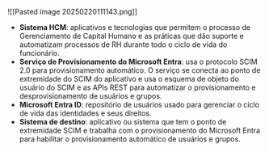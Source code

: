 ![[Pasted image 20250220111143.png]]

- **Sistema HCM**: aplicativos e tecnologias que permitem o processo de Gerenciamento de Capital Humano e as práticas que dão suporte e automatizam processos de RH durante todo o ciclo de vida do funcionário.
- **Serviço de Provisionamento do Microsoft Entra**: usa o protocolo SCIM 2.0 para provisionamento automático. O serviço se conecta ao ponto de extremidade do SCIM do aplicativo e usa o esquema de objeto do usuário do SCIM e as APIs REST para automatizar o provisionamento e desprovisionamento de usuários e grupos.
- **Microsoft Entra ID**: repositório de usuários usado para gerenciar o ciclo de vida das identidades e seus direitos.
- **Sistema de destino**: aplicativo ou sistema que tem o ponto de extremidade SCIM e trabalha com o provisionamento do Microsoft Entra para habilitar o provisionamento automático de usuários e grupos.
